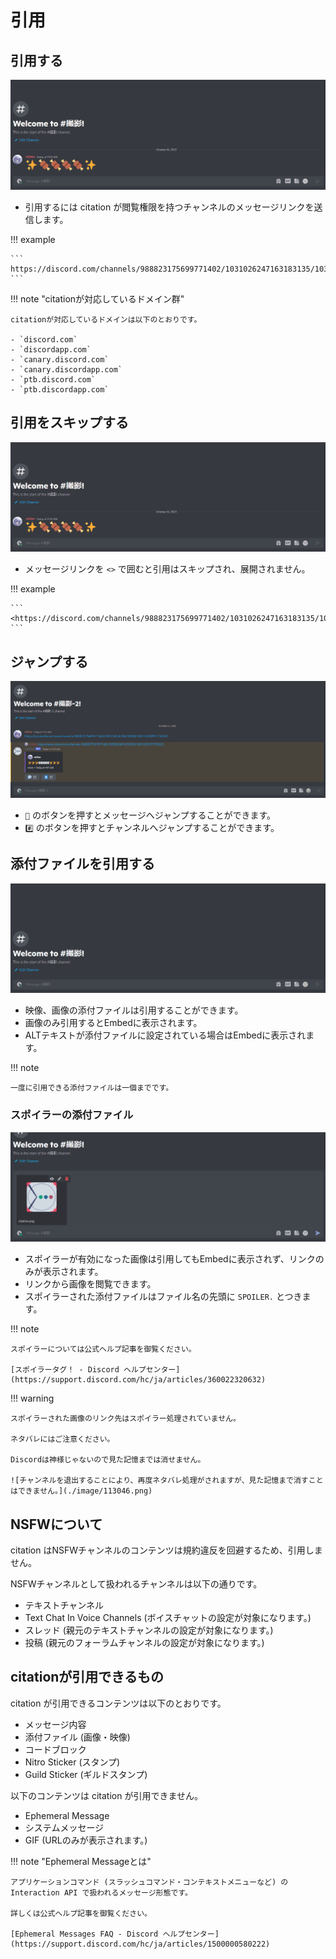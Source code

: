 # 引用

## 引用する

![引用する様子](./image/gif/quote.gif)

- 引用するには citation が閲覧権限を持つチャンネルのメッセージリンクを送信します。

!!! example

    ```
    https://discord.com/channels/988823175699771402/1031026247163183135/1031028201977282631
    ```

!!! note "citationが対応しているドメイン群"

    citationが対応しているドメインは以下のとおりです。

    - `discord.com`
    - `discordapp.com`
    - `canary.discord.com`
    - `canary.discordapp.com`
    - `ptb.discord.com`
    - `ptb.discordapp.com`

## 引用をスキップする

![引用スキップ機能](./image/gif/quote-skip.gif)

- メッセージリンクを `<>` で囲むと引用はスキップされ、展開されません。

!!! example

    ```
    <https://discord.com/channels/988823175699771402/1031026247163183135/1031028201977282631>
    ```

## ジャンプする

![ジャンプ機能](./image/gif/quote-jump.gif)

- `💬` のボタンを押すとメッセージへジャンプすることができます。
- `#️⃣` のボタンを押すとチャンネルへジャンプすることができます。

## 添付ファイルを引用する

![添付ファイルの引用](./image/gif/quote-attachment.gif)

- 映像、画像の添付ファイルは引用することができます。
- 画像のみ引用するとEmbedに表示されます。
- ALTテキストが添付ファイルに設定されている場合はEmbedに表示されます。

!!! note

    一度に引用できる添付ファイルは一個までです。

### スポイラーの添付ファイル

![スポイラーの挙動](./image/gif/quote-spoiler.gif)

- スポイラーが有効になった画像は引用してもEmbedに表示されず、リンクのみが表示されます。
- リンクから画像を閲覧できます。
- スポイラーされた添付ファイルはファイル名の先頭に `SPOILER.` とつきます。

!!! note 

    スポイラーについては公式ヘルプ記事を御覧ください。

    [スポイラータグ！ - Discord ヘルプセンター](https://support.discord.com/hc/ja/articles/360022320632)

!!! warning

    スポイラーされた画像のリンク先はスポイラー処理されていません。

    ネタバレにはご注意ください。

    Discordは神様じゃないので見た記憶までは消せません。

    ![チャンネルを退出することにより、再度ネタバレ処理がされますが、見た記憶まで消すことはできません。](./image/113046.png)

## NSFWについて

citation はNSFWチャンネルのコンテンツは規約違反を回避するため、引用しません。

NSFWチャンネルとして扱われるチャンネルは以下の通りです。

- テキストチャンネル
- Text Chat In Voice Channels (ボイスチャットの設定が対象になります。)
- スレッド (親元のテキストチャンネルの設定が対象になります。)
- 投稿 (親元のフォーラムチャンネルの設定が対象になります。)

## citationが引用できるもの

citation が引用できるコンテンツは以下のとおりです。

- メッセージ内容
- 添付ファイル (画像・映像)
- コードブロック
- Nitro Sticker (スタンプ)
- Guild Sticker (ギルドスタンプ)

以下のコンテンツは citation が引用できません。

- Ephemeral Message
- システムメッセージ
- GIF (URLのみが表示されます。)

!!! note "Ephemeral Messageとは"

    アプリケーションコマンド (スラッシュコマンド・コンテキストメニューなど) の Interaction API で扱われるメッセージ形態です。

    詳しくは公式ヘルプ記事を御覧ください。

    [Ephemeral Messages FAQ - Discord ヘルプセンター](https://support.discord.com/hc/ja/articles/1500000580222)
